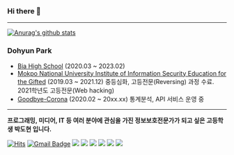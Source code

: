 

### Hi there 👋
---
[![Anurag's github stats](https://github-readme-stats.vercel.app/api?username=dhlife09)](https://github.com/anuraghazra/github-readme-stats)

### Dohyun Park
- [Bia High School](http://bia.gen.hs.kr) (2020.03 ~ 2023.02)
- [Mokpo National University Institute of Information Security Education for the Gifted](http://secu.mokpo.ac.kr/index.9is?contentUid=4a94e39d5f702dab015f8fa6b7e414b2) (2019.03 ~ 2021.12)
	중등심화, 고등전문(Reversing) 과정 수료. 2021학년도 고등전문(Web hacking)
- [Goodbye-Corona](https://corona-19.kr) (2020.02 ~ 20xx.xx)
	통계분석, API 서비스 운영 중
---

**프로그래밍, 미디어, IT 등 여러 분야에 관심을 가진 정보보호전문가가 되고 싶은 고등학생 박도현 입니다.**

[![Hits](https://hits.seeyoufarm.com/api/count/incr/badge.svg?url=https%3A%2F%2Fgithub.com%2Fdhlife09&count_bg=%2379C83D&title_bg=%23555555&icon=&icon_color=%23E7E7E7&title=hits&edge_flat=false)](https://hits.seeyoufarm.com)  [![Gmail Badge](https://img.shields.io/badge/Gmail-d14836?style=flat-square&logo=Gmail&logoColor=white&link=mailto:dhlife09@gmail.com)](mailto:dhlife09@gmail.com) [<img src="https://img.shields.io/badge/t.me@dhlife09-26A5E4?style=flat-square&logo=Telegram&logoColor=white"/></a>](https://t.me/dhlife09) <img src="https://img.shields.io/badge/Python-3776AB?style=flat-square&logo=Python&logoColor=white"/></a> <img src="https://img.shields.io/badge/PHP-777BB4?style=flat-square&logo=PHP&logoColor=white"/></a> <img src="https://img.shields.io/badge/Javascript-F7DF1E?style=flat-square&logo=Javascript&logoColor=white"/></a> <img src="https://img.shields.io/badge/HTML-E34F26?style=flat-square&logo=HTML5&logoColor=white"/></a> <img src="https://img.shields.io/badge/C-A8B9CC?style=flat-square&logo=C&logoColor=white"/></a>


<!--
**dhlife09/dhlife09** is a ✨ _special_ ✨ repository because its `README.md` (this file) appears on your GitHub profile.

Here are some ideas to get you started:

- 🔭 I’m currently working on ...
- 🌱 I’m currently learning ...
- 👯 I’m looking to collaborate on ...
- 🤔 I’m looking for help with ...
- 💬 Ask me about ...
- 📫 How to reach me: ...
- 😄 Pronouns: ...
- ⚡ Fun fact: ...
-->
